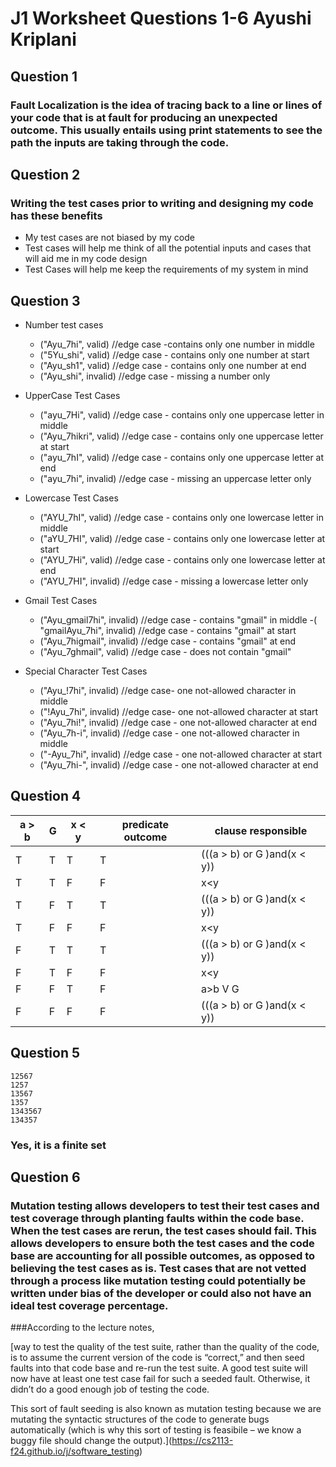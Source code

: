 # J1 Worksheet Questions 1-6 Ayushi Kriplani 
## Question 1 
### Fault Localization is the idea of **tracing back** to a line or lines of your code that is at fault for producing an unexpected outcome. This usually entails using **print statements** to see the path the inputs are taking through the code. 

## Question 2 
### Writing the test cases prior to writing and designing my code has these benefits 
- My test cases are not biased by my code
- Test cases will help me think of all the potential inputs and cases that will aid me in my code design 
- Test Cases will help me keep the requirements of my system in mind 

## Question 3 
- Number test cases 
    - ("Ayu_7hi", valid)  //edge case -contains only one number in middle
    - ("5Yu_shi", valid)  //edge case - contains only one number at start
    - ("Ayu_sh1", valid)  //edge case - contains only one number at end
    - ("Ayu_shi", invalid)  //edge case - missing a number only

- UpperCase Test Cases
    - ("ayu_7Hi", valid) //edge case - contains only one uppercase letter in middle
    - ("Ayu_7hikri", valid) //edge case - contains only one uppercase letter at start
    - ("ayu_7hI", valid) //edge case - contains only one uppercase letter at end
    - ("ayu_7hi", invalid) //edge case - missing an uppercase letter only

- Lowercase Test Cases 
    - ("AYU_7hI", valid) //edge case - contains only one lowercase letter in middle
    - ("aYU_7HI", valid) //edge case - contains only one lowercase letter at start
    - ("AYU_7Hi", valid) //edge case - contains only one lowercase letter at end
    - ("AYU_7HI", invalid) //edge case - missing a lowercase letter only

- Gmail Test Cases 
    - ("Ayu_gmail7hi", invalid)  //edge case - contains "gmail" in middle
    -( "gmailAyu_7hi", invalid)  //edge case - contains "gmail" at start
    - ("Ayu_7higmail", invalid)  //edge case - contains "gmail" at end
    - ("Ayu_7ghmail", valid)  //edge case - does not contain "gmail" 

- Special Character Test Cases
    - ("Ayu_!7hi", invalid) //edge case- one not-allowed character in middle 
    - ("!Ayu_7hi", invalid) //edge case- one not-allowed character at start
    - ("Ayu_7hi!", invalid) //edge case - one not-allowed character at end 
    - ("Ayu_7h-i", invalid) //edge case - one not-allowed character in middle 
    - ("-Ayu_7hi", invalid) //edge case - one not-allowed character at start
    - ("Ayu_7hi-", invalid) //edge case - one not-allowed character at end

## Question 4  
| a > b | G | x < y | predicate outcome |	clause responsible |
| ----  | - | ----- | ----------------- | -------------------- |
|T |T|T|T|(((a > b) or G )and(x < y))|
|T|T|F|F|x<y|
|T|F|T|T|(((a > b) or G )and(x < y))|
|T|F|F|F|x<y|
|F|T|T|T|(((a > b) or G )and(x < y))|
|F|T|F|F|x<y|
|F|F|T|F|a>b V G|
|F|F|F|F|(((a > b) or G )and(x < y))|

## Question 5
```
12567
1257
13567
1357
1343567
134357
```

### Yes, it is a finite set 

## Question 6 
### Mutation testing allows developers to test their test cases and test coverage through planting faults within the code base. When the test cases are rerun, the test cases should fail. This allows developers to ensure both the test cases and the code base are accounting for all possible outcomes, as opposed to believing the test cases as is. Test cases that are not vetted through a process like mutation testing could potentially be written under bias of the developer or could also not have an ideal test coverage percentage. 

 ###According to the lecture notes, 
 
 [way to test the quality of the test suite, rather than the quality of the code, is to assume the current version of the code is “correct,” and then seed faults into that code base and re-run the test suite. A good test suite will now have at least one test case fail for such a seeded fault. Otherwise, it didn’t do a good enough job of testing the code.

This sort of fault seeding is also known as mutation testing because we are mutating the syntactic structures of the code to generate bugs automatically (which is why this sort of testing is feasibile – we know a buggy file should change the output).](https://cs2113-f24.github.io/j/software_testing)